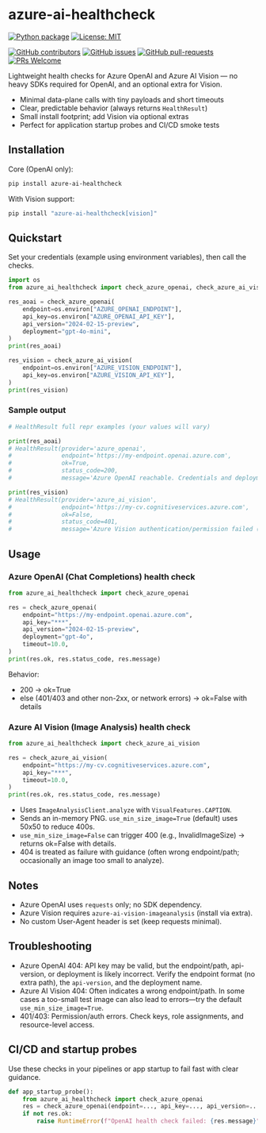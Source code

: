 # azure-ai-healthcheck

[![Python package](https://img.shields.io/pypi/v/azure-ai-healthcheck?color=4BA3FF)](https://pypi.org/project/azure-ai-healthcheck/)
[![License: MIT](https://img.shields.io/github/license/skytin1004/azure-ai-healthcheck?color=4BA3FF)](https://github.com/skytin1004/azure-ai-healthcheck/blob/main/LICENSE)

[![GitHub contributors](https://img.shields.io/github/contributors/skytin1004/azure-ai-healthcheck.svg)](https://GitHub.com/skytin1004/azure-ai-healthcheck/graphs/contributors/)
[![GitHub issues](https://img.shields.io/github/issues/skytin1004/azure-ai-healthcheck.svg)](https://GitHub.com/skytin1004/azure-ai-healthcheck/issues/)
[![GitHub pull-requests](https://img.shields.io/github/issues-pr/skytin1004/azure-ai-healthcheck.svg)](https://GitHub.com/skytin1004/azure-ai-healthcheck/pulls/)
[![PRs Welcome](https://img.shields.io/badge/PRs-welcome-brightgreen.svg)](http://makeapullrequest.com)

Lightweight health checks for Azure OpenAI and Azure AI Vision — no heavy SDKs required for OpenAI, and an optional extra for Vision.

- Minimal data-plane calls with tiny payloads and short timeouts
- Clear, predictable behavior (always returns `HealthResult`)
- Small install footprint; add Vision via optional extras
- Perfect for application startup probes and CI/CD smoke tests

## Installation

Core (OpenAI only):

```bash
pip install azure-ai-healthcheck
```

With Vision support:

```bash
pip install "azure-ai-healthcheck[vision]"
```

## Quickstart

Set your credentials (example using environment variables), then call the checks.

```python
import os
from azure_ai_healthcheck import check_azure_openai, check_azure_ai_vision

res_aoai = check_azure_openai(
    endpoint=os.environ["AZURE_OPENAI_ENDPOINT"],
    api_key=os.environ["AZURE_OPENAI_API_KEY"],
    api_version="2024-02-15-preview",
    deployment="gpt-4o-mini",
)
print(res_aoai)

res_vision = check_azure_ai_vision(
    endpoint=os.environ["AZURE_VISION_ENDPOINT"],
    api_key=os.environ["AZURE_VISION_API_KEY"],
)
print(res_vision)
```

### Sample output

```python
# HealthResult full repr examples (your values will vary)

print(res_aoai)
# HealthResult(provider='azure_openai',
#              endpoint='https://my-endpoint.openai.azure.com',
#              ok=True,
#              status_code=200,
#              message='Azure OpenAI reachable. Credentials and deployment appear valid.')

print(res_vision)
# HealthResult(provider='azure_ai_vision',
#              endpoint='https://my-cv.cognitiveservices.azure.com',
#              ok=False,
#              status_code=401,
#              message='Azure Vision authentication/permission failed (401/403). Verify API key and endpoint.')
```

## Usage

### Azure OpenAI (Chat Completions) health check

```python
from azure_ai_healthcheck import check_azure_openai

res = check_azure_openai(
    endpoint="https://my-endpoint.openai.azure.com",
    api_key="***",
    api_version="2024-02-15-preview",
    deployment="gpt-4o",
    timeout=10.0,
)
print(res.ok, res.status_code, res.message)
```

Behavior:
- 200 -> ok=True
- else (401/403 and other non-2xx, or network errors) -> ok=False with details

### Azure AI Vision (Image Analysis) health check

```python
from azure_ai_healthcheck import check_azure_ai_vision

res = check_azure_ai_vision(
    endpoint="https://my-cv.cognitiveservices.azure.com",
    api_key="***",
    timeout=10.0,
)
print(res.ok, res.status_code, res.message)
```

- Uses `ImageAnalysisClient.analyze` with `VisualFeatures.CAPTION`.
- Sends an in-memory PNG. `use_min_size_image=True` (default) uses 50x50 to reduce 400s.
- `use_min_size_image=False` can trigger 400 (e.g., InvalidImageSize) → returns ok=False with details.
- 404 is treated as failure with guidance (often wrong endpoint/path; occasionally an image too small to analyze).

## Notes

- Azure OpenAI uses `requests` only; no SDK dependency.
- Azure Vision requires `azure-ai-vision-imageanalysis` (install via extra).
- No custom User-Agent header is set (keep requests minimal).

## Troubleshooting

- Azure OpenAI 404: API key may be valid, but the endpoint/path, api-version, or deployment is likely incorrect. Verify the endpoint format (no extra path), the `api-version`, and the deployment name.
- Azure AI Vision 404: Often indicates a wrong endpoint/path. In some cases a too-small test image can also lead to errors—try the default `use_min_size_image=True`.
- 401/403: Permission/auth errors. Check keys, role assignments, and resource-level access.

## CI/CD and startup probes

Use these checks in your pipelines or app startup to fail fast with clear guidance.

```python
def app_startup_probe():
    from azure_ai_healthcheck import check_azure_openai
    res = check_azure_openai(endpoint=..., api_key=..., api_version=..., deployment=...)
    if not res.ok:
        raise RuntimeError(f"OpenAI health check failed: {res.message}")
```
